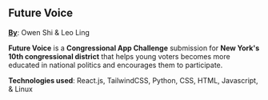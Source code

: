 ## Future Voice

<u>**By**</u>: Owen Shi & Leo Ling

**Future Voice** is a **Congressional App Challenge** submission for **New York's 10th congressional district** that helps young voters becomes more educated in national politics and encourages them to participate.

**Technologies used**: React.js, TailwindCSS, Python, CSS, HTML, Javascript, & Linux
